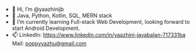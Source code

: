 - 👋 Hi, I’m @yaazhinijb
- 👀 Java, Python, Kotlin, SQL, MERN stack
- 🌱 I’m currently learning Full-stack Web Development, looking forward to start Android Development.
- 📫 LinkedIn: https://www.linkedin.com/in/yaazhini-jayabalan-717331ba
                          Mail: poppyyazhu@gmail.com

<!---
yaazhinijb/yaazhinijb is a ✨ special ✨ repository because its `README.md` (this file) appears on your GitHub profile.
You can click the Preview link to take a look at your changes.
--->
